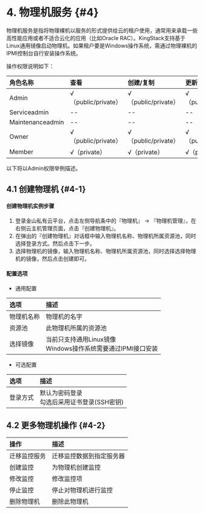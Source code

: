 # 4. 物理机服务 {#4}

物理机服务是指将物理裸机以服务的形式提供给云的租户使用，通常用来承载一些高性能应用或者不适合云化的应用（比如Oracle RAC）。KingStack支持基于Linux通用镜像启动物理机。如果租户要是Windows操作系统，需通过物理裸机的IPMI控制台自行安装操作系统。

操作权限说明如下：

| 角色名称 | 查看 | 创建/复制 | 更新 | 删除 | 
| :--- | :--- | :--- | :--- | :--- |
| Admin | √（public/private） | √（public/private） | √（public/private） | √（public/private） |
| Serviceadmin | -- | -- | -- | -- |
| Maintenanceadmin | -- | -- | -- | -- |
| Owner | √（public/private） | √（public/private） | √（public/private） | √（public/private） |
| Member | √（private） | √（private） | √（private） | √（private） |

以下将以Admin权限举例描述。

## 4.1 创建物理机 {#4-1}

#### 创建物理机实例步骤

1. 登录金山私有云平台，点击左侧导航条中的『物理机』 -> 『物理机管理』，在右侧云主机管理页面，点击『创建物理机』。
2. 在弹出的『创建物理机』对话框中输入物理机名称、物理机所属资源池，同时选择登录方式。然后点击下一步。
3. 选择物理机的镜像，输入物理机名称、物理机所属资源池，同时选择选择物理机的镜像，然后点击创建即可。

#### 配置选项

- 通用配置

| 选项 | 描述 |
| :--- | :--- |
| 物理机名称 | 物理机的名字 |
| 资源池 | 此物理机所属的资源池 |
| 选择镜像 | 当前只支持通用Linux镜像<br/>Windows操作系统需要通过IPMI接口安装 |

- 可选配置

| 选项 | 描述 |
| :--- | :--- |
| 登录方式 | 默认为密码登录<br/>勾选后采用证书登录(SSH密钥) |

## 4.2 更多物理机操作 {#4-2}

| 操作 | 描述 |
| :--- | :--- |
| 迁移监控服务 |迁移监控数据到指定服务器|
| 创建监控 | 为物理机创建监控 |
| 修改监控 | 修改监控项 |
| 停止监控 | 停止对物理机进行监控 |
| 删除物理机 | 删除此物理机 |





































































































































































































































































































































































































































